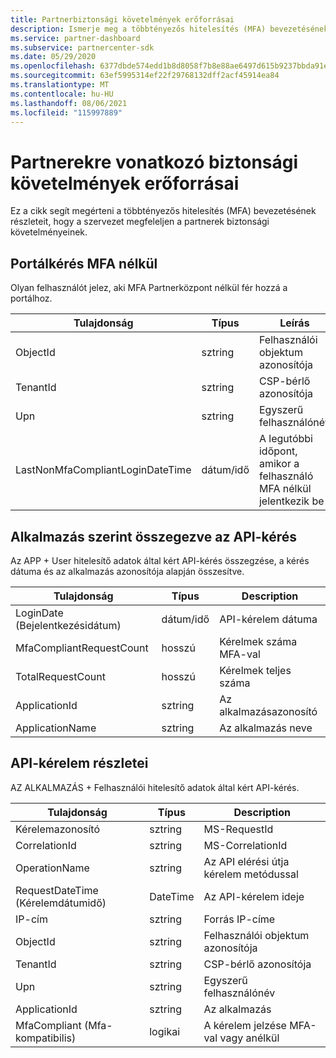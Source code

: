 ```yaml
---
title: Partnerbiztonsági követelmények erőforrásai
description: Ismerje meg a többtényezős hitelesítés (MFA) bevezetésének részleteit, hogy megfeleljen a partnerek biztonsági követelményeinek.
ms.service: partner-dashboard
ms.subservice: partnercenter-sdk
ms.date: 05/29/2020
ms.openlocfilehash: 6377dbde574edd1b8d8058f7b8e88ae6497d615b9237bbda91e9c4617486b569
ms.sourcegitcommit: 63ef5995314ef22f29768132dff2acf45914ea84
ms.translationtype: MT
ms.contentlocale: hu-HU
ms.lasthandoff: 08/06/2021
ms.locfileid: "115997889"
---
```

# <a name="partner-security-requirements-resources"></a>Partnerekre vonatkozó biztonsági követelmények erőforrásai

Ez a cikk segít megérteni a többtényezős hitelesítés (MFA) bevezetésének részleteit, hogy a szervezet megfeleljen a partnerek biztonsági követelményeinek. 

## <a name="portal-request-without-mfa"></a>Portálkérés MFA nélkül

Olyan felhasználót jelez, aki MFA Partnerközpont nélkül fér hozzá a portálhoz.

| Tulajdonság                            | Típus            | Leírás                           |
|-------------------------------------|-----------------|---------------------------------------|
| ObjectId                            | sztring          | Felhasználói objektum azonosítója                        |
| TenantId                            | sztring          | CSP-bérlő azonosítója                         |
| Upn                                 | sztring          | Egyszerű felhasználónév                   |
| LastNonMfaCompliantLoginDateTime    | dátum/idő        | A legutóbbi időpont, amikor a felhasználó MFA nélkül jelentkezik be |


## <a name="api-request-summarized-by-application"></a>Alkalmazás szerint összegezve az API-kérés

Az APP + User hitelesítő adatok által kért API-kérés összegzése, a kérés dátuma és az alkalmazás azonosítója alapján összesítve.

| Tulajdonság                            | Típus            | Description               |
|-------------------------------------|-----------------|---------------------------|
| LoginDate (Bejelentkezésidátum)                           | dátum/idő        | API-kérelem dátuma          |
| MfaCompliantRequestCount            | hosszú            | Kérelmek száma MFA-val    |
| TotalRequestCount                   | hosszú            | Kérelmek teljes száma       |
| ApplicationId                       | sztring          | Az alkalmazásazonosító        |
| ApplicationName                     | sztring          | Az alkalmazás neve      |


## <a name="api-request-details"></a>API-kérelem részletei

AZ ALKALMAZÁS + Felhasználói hitelesítő adatok által kért API-kérés. 

| Tulajdonság                            | Típus            | Description                              |
|-------------------------------------|-----------------|------------------------------------------|
| Kérelemazonosító                           | sztring          | MS-RequestId                             |
| CorrelationId                       | sztring          | MS-CorrelationId                         |
| OperationName                       | sztring          | Az API elérési útja kérelem metódussal         |
| RequestDateTime (Kérelemdátumidő)                     | DateTime        | Az API-kérelem ideje                     |
| IP-cím                           | sztring          | Forrás IP-címe                        |
| ObjectId                            | sztring          | Felhasználói objektum azonosítója                           |
| TenantId                            | sztring          | CSP-bérlő azonosítója                            |
| Upn                                 | sztring          | Egyszerű felhasználónév                      |
| ApplicationId                       | sztring          | Az alkalmazás                         |
| MfaCompliant (Mfa-kompatibilis)                        | logikai            | A kérelem jelzése MFA-val vagy anélkül |
